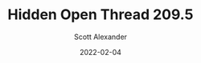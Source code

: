 ---
layout: podcast
title: "Hidden Open Thread 209.5"
author: Scott Alexander
description: https://astralcodexten.substack.com/p/hidden-open-thread-2095
date: 2022-02-04
length: 35148
duration: 9
guid: hidden-open-thread-2095
---